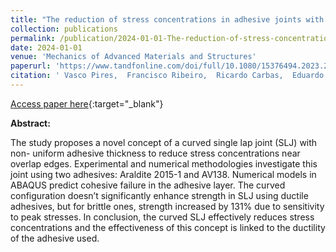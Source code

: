 ```yaml
---
title: "The reduction of stress concentrations in adhesive joints with the use of curved aluminum adherends"
collection: publications
permalink: /publication/2024-01-01-The-reduction-of-stress-concentrations-in-adhesive-joints-with-the-use-of-curved-aluminum-adherends
date: 2024-01-01
venue: 'Mechanics of Advanced Materials and Structures'
paperurl: 'https://www.tandfonline.com/doi/full/10.1080/15376494.2023.2299936'
citation: ' Vasco Pires,  Francisco Ribeiro,  Ricardo Carbas,  Eduardo Marques,  Lucas Da, &quot;The reduction of stress concentrations in adhesive joints with the use of curved aluminum adherends.&quot; Mechanics of Advanced Materials and Structures, 2024.'
---
```

[Access paper here](https://www.tandfonline.com/doi/full/10.1080/15376494.2023.2299936){:target="_blank"}

**Abstract:**

The study proposes a novel concept of a curved single lap joint (SLJ) with non- uniform adhesive thickness to reduce stress concentrations near overlap edges. Experimental and numerical methodologies investigate this joint using two adhesives: Araldite 2015-1 and AV138. Numerical models in ABAQUS predict cohesive failure in the adhesive layer. The curved configuration doesn’t significantly enhance strength in SLJ using ductile adhesives, but for brittle ones, strength increased by 131% due to sensitivity to peak stresses. In conclusion, the curved SLJ effectively reduces stress concentrations and the effectiveness of this concept is linked to the ductility of the adhesive used.

